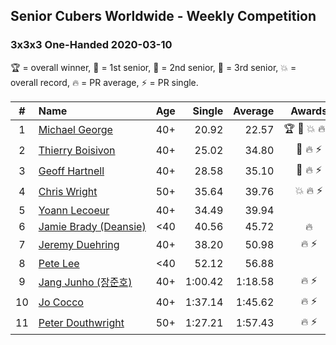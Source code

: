## Senior Cubers Worldwide - Weekly Competition
### 3x3x3 One-Handed 2020-03-10

🏆 = overall winner, 🥇 = 1st senior, 🥈 = 2nd senior, 🥉 = 3rd senior, 💥 = overall record, 🔥 = PR average, ⚡ = PR single.

| # | Name | Age | Single | Average | Awards | Solve 1 | Solve 2 | Solve 3 | Solve 4 | Solve 5 | Video |
| :--: | :-- | :--: | --: | --: | :--: | --: | --: | --: | --: | --: | :-- |
| 1 | [<span style="white-space: nowrap">Michael George</span>](../../persons/michael_george/333oh.md) | 40+ | 20.92 | 22.57 | <span style="white-space: nowrap">🏆 🥇 💥 🔥 ⚡</span> | 22.37 | 20.92 | 23.99 | 24.34 | 21.36 | [Link](https://www.facebook.com/events/684510792316675/permalink/684649052302849/) |
| 2 | [<span style="white-space: nowrap">Thierry Boisivon</span>](../../persons/thierry_boisivon/333oh.md) | 40+ | 25.02 | 34.80 | <span style="white-space: nowrap">🥈 🔥 ⚡</span> | 25.02 | 33.08 | 45.05 | 40.78 | 30.55 | [Link](https://www.facebook.com/events/684510792316675/permalink/687069845394103/) |
| 3 | [<span style="white-space: nowrap">Geoff Hartnell</span>](../../persons/geoff_hartnell/333oh.md) | 40+ | 28.58 | 35.10 | <span style="white-space: nowrap">🥉 🔥 ⚡</span> | 37.63 | 32.99 | 36.23 | 36.10 | 28.58 | [Link](https://www.facebook.com/events/684510792316675/permalink/686046518829769/) |
| 4 | [<span style="white-space: nowrap">Chris Wright</span>](../../persons/chris_wright/333oh.md) | 50+ | 35.64 | 39.76 | <span style="white-space: nowrap">💥 🔥 ⚡</span> | 39.83 | 42.64 | 47.91 | 35.64 | 36.81 | [Link](https://www.facebook.com/events/684510792316675/permalink/685546418879779/) |
| 5 | [<span style="white-space: nowrap">Yoann Lecoeur</span>](../../persons/yoann_lecoeur/333oh.md) | 40+ | 34.49 | 39.94 |  | 34.49 | 44.62 | 44.73 | 35.21 | 39.99 | [Link](https://www.facebook.com/events/684510792316675/permalink/688048245296263/) |
| 6 | [<span style="white-space: nowrap">Jamie Brady (Deansie)</span>](../../persons/jamie_brady/333oh.md) | <40 | 40.56 | 45.72 | 🔥 | 52.23 | 1:01.18 | 41.51 | 43.42 | 40.56 | [Link](https://www.facebook.com/events/684510792316675/permalink/687277482040006/) |
| 7 | [<span style="white-space: nowrap">Jeremy Duehring</span>](../../persons/jeremy_duehring/333oh.md) | 40+ | 38.20 | 50.98 | <span style="white-space: nowrap">🔥 ⚡</span> | 1:03.34 | 48.58 | 1:02.24 | 42.13 | 38.20 | [Link](https://www.facebook.com/events/684510792316675/permalink/688923495208738/) |
| 8 | [<span style="white-space: nowrap">Pete Lee</span>](../../persons/pete_lee/333oh.md) | <40 | 52.12 | 56.88 |  | 54.04 | 1:00.99 | 52.12 | 57.47 | 59.14 | [Link](https://www.facebook.com/events/684510792316675/permalink/688409441926810/) |
| 9 | [<span style="white-space: nowrap">Jang Junho (장준호)</span>](../../persons/jang_junho/333oh.md) | 40+ | 1:00.42 | 1:18.58 | <span style="white-space: nowrap">🔥 ⚡</span> | 1:37.67 | 1:27.72 | 1:22.07 | 1:05.96 | 1:00.42 | [Link](https://www.facebook.com/events/684510792316675/permalink/688783208556100/) |
| 10 | [<span style="white-space: nowrap">Jo Cocco</span>](../../persons/jo_cocco/333oh.md) | 40+ | 1:37.14 | 1:45.62 | <span style="white-space: nowrap">🔥 ⚡</span> | 1:37.14 | 1:57.12 | 1:41.89 | 1:37.86 | DNF | [Link](https://www.facebook.com/events/164742401163863/permalink/168022254169211/) |
| 11 | [<span style="white-space: nowrap">Peter Douthwright</span>](../../persons/peter_douthwright/333oh.md) | 50+ | 1:27.21 | 1:57.43 | <span style="white-space: nowrap">🔥 ⚡</span> | 2:36.77 | 1:48.32 | 1:27.21 | DNS | DNS | [Link](https://www.facebook.com/events/684510792316675/permalink/688822721885482/) |

<!-- Global site tag (gtag.js) - Google Analytics -->
<script async src="https://www.googletagmanager.com/gtag/js?id=UA-86348435-3"></script>
<script>window.dataLayer = window.dataLayer || []; function gtag() {dataLayer.push(arguments);} gtag('js', new Date()); gtag('config', 'UA-86348435-3');</script>
